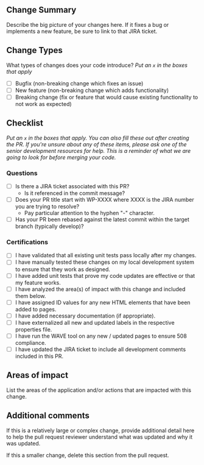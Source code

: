 ## Change Summary

Describe the big picture of your changes here. If it fixes a bug or implements a new feature, be sure to link to that JIRA ticket.

## Change Types

What types of changes does your code introduce?
_Put an `x` in the boxes that apply_

- [ ] Bugfix (non-breaking change which fixes an issue)
- [ ] New feature (non-breaking change which adds functionality)
- [ ] Breaking change (fix or feature that would cause existing functionality to not work as expected)

## Checklist

_Put an `x` in the boxes that apply. You can also fill these out after creating the PR. If you're unsure about any of these items, please ask one of the senior development resources for help. This is a reminder of what we are going to look for before merging your code._

### Questions

- [ ] Is there a JIRA ticket associated with this PR? 
  - Is it referenced in the commit message?
- [ ] Does your PR title start with WP-XXXX where XXXX is the JIRA number you are trying to resolve? 
  - Pay particular attention to the hyphen "-" character.
- [ ] Has your PR been rebased against the latest commit within the target branch (typically develop)?

### Certifications

- [ ] I have validated that all existing unit tests pass locally after my changes.
- [ ] I have manually tested these changes on my local development system to ensure that they work as designed.
- [ ] I have added unit tests that prove my code updates are effective or that my feature works.
- [ ] I have analyzed the area(s) of impact with this change and included them below.
- [ ] I have assigned ID values for any new HTML elements that have been added to pages.
- [ ] I have added necessary documentation (if appropriate).
- [ ] I have externalized all new and updated labels in the respective properties file.
- [ ] I have run the WAVE tool on any new / updated pages to ensure 508 compliance.
- [ ] I have updated the JIRA ticket to include all development comments included in this PR.

## Areas of impact

List the areas of the application and/or actions that are impacted with this change.

## Additional comments

If this is a relatively large or complex change, provide additional detail here to help the pull request reviewer understand what was updated and why it was updated.

If this a smaller change, delete this section from the pull request.
